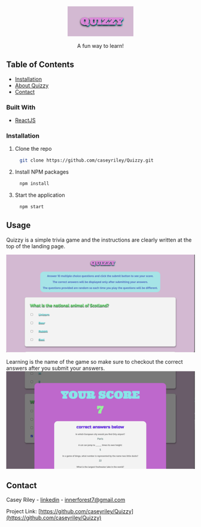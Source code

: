 
<br />
<p align="center">
  <a href="https://github.com/caseyriley/Quizzy">
    <img src="src/images/quizzy.png" alt="QUIZZY"  height="80">
  </a>


  <p align="center">
    A fun way to learn!
</p>



## Table of Contents

* [Installation](#installation)
* [About Quizzy](#usage)
* [Contact](#contact)



### Built With

* [ReactJS]()


### Installation

1. Clone the repo
```sh
     git clone https://github.com/caseyriley/Quizzy.git
```
2. Install NPM packages
```sh
     npm install
```

3. Start the application
```sh
     npm start
```

## Usage

Quizzy is a simple trivia game and the instructions are clearly written at the top of the landing page.

![GitHub Logo](src/images/quizzyTop.png)


Learning is the name of the game so make sure to checkout the correct answers after you submit your answers.
![GitHub Logo](src/images/quizzyModal.png)



## Contact

Casey Riley - [linkedin](https://www.linkedin.com/in/casey-riley-3396231a1/) - innerforest7@gmail.com

Project Link: [https://github.com/caseyriley/Quizzy](https://github.com/caseyriley/Quizzy)

